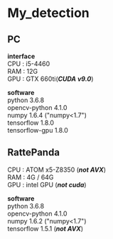 # My_detection  

## PC 
**interface**  
CPU : i5-4460  
RAM : 12G  
GPU : GTX 660ti(***CUDA v9.0***)  

**software**  
python 3.6.8  
opencv-python 4.1.0  
numpy 1.6.4 ("numpy<1.7")  
tensorflow 1.8.0  
tensorflow-gpu 1.8.0  

## RattePanda  
CPU : ATOM x5-Z8350 (***not AVX***)  
RAM : 4G / 64G  
GPU : intel GPU (***not cuda***)  

**software**  
python 3.6.8  
opencv-python 4.1.0  
numpy 1.6.2 ("numpy<1.7")  
tensorflow 1.5.1 (***not AVX***)  
